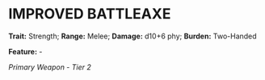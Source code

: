 # IMPROVED BATTLEAXE

**Trait:** Strength; **Range:** Melee; **Damage:** d10+6 phy; **Burden:** Two-Handed

**Feature:** -

*Primary Weapon - Tier 2*